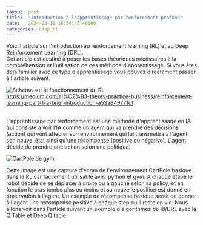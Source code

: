 ```yaml
---
layout: post
title:  "Introduction à l'apprentissage par renforcement profond"
date:   2024-03-16 16:34:45 +0100
categories: deep_rl
---
```

<link rel="stylesheet" href="https://picorba.github.io/Rapport-veille-technologique/assets/css/theme_dark.css">

Voici l'article sur l'introduction au reinforcement learning (RL) et au Deep Reinforcement Learning (DRL).<br>
Cet article est destiné à poser les bases théoriques nécéssaires à la compréhension et l'utilisation de ces méthode d'apprentissage. Si vous êtes déjà familier avec ce type d'apprentissage vous pouvez directement passer à l'article suivant.<br>

<img src="https://picorba.github.io/Rapport-veille-technologique/assets/images/schema_rl.jpg" alt="Schema sur le fonctionnement du RL"><br>
https://medium.com/ai%C2%B3-theory-practice-business/reinforcement-learning-part-1-a-brief-introduction-a53a849771cf

<br>
L'apprentissage par renforcement est une méthode d'apprentissage en IA qui consiste à voir l'IA comme un agent qui va prendre des décisions (action) qui vont affecter son environnement qui lui transmettra à l'agent son nouvel état ainsi qu'une récompense (positive ou négative). L'agent décide de prendre une action selon une politique.

<img src="https://picorba.github.io/Rapport-veille-technologique/assets/images/cartole.png" alt="CartPole de gym"><br>

Cette image est une capture d'écran de l'environnement CartPole basique dans le RL car facilement utilisable avec python et gym. A chaque étape le robot décide de se déplacer à droite ou à gauche selon sa policy, et en fonction le bras tombe plus ou moins et sa nouvelle position est donné en observation à l'agent. Un exemple de récompense basique serait de donner à l'agent une récompense positive à chaque step ou il reste en vie. Nous allons voir dans l'article suivant un exemple d'algorithmes de Rl/DRL avec la Q Table et Deep Q table.